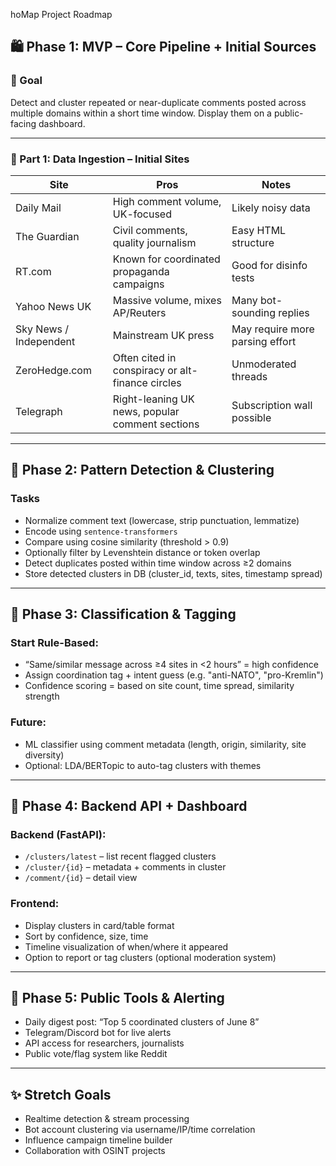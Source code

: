 hoMap Project Roadmap

## 🛍️ Phase 1: MVP – Core Pipeline + Initial Sources

### 🌟 Goal

Detect and cluster repeated or near-duplicate comments posted across multiple domains within a short time window. Display them on a public-facing dashboard.

---

### 📅 Part 1: Data Ingestion – Initial Sites

| Site                   | Pros                                             | Notes                           |
| ---------------------- | ------------------------------------------------ | ------------------------------- |
| Daily Mail             | High comment volume, UK-focused                  | Likely noisy data               |
| The Guardian           | Civil comments, quality journalism               | Easy HTML structure             |
| RT.com                 | Known for coordinated propaganda campaigns       | Good for disinfo tests          |
| Yahoo News UK          | Massive volume, mixes AP/Reuters                 | Many bot-sounding replies       |
| Sky News / Independent | Mainstream UK press                              | May require more parsing effort |
| ZeroHedge.com          | Often cited in conspiracy or alt-finance circles | Unmoderated threads             |
| Telegraph              | Right-leaning UK news, popular comment sections  | Subscription wall possible      |

---

## 🧰 Phase 2: Pattern Detection & Clustering

### Tasks

* Normalize comment text (lowercase, strip punctuation, lemmatize)
* Encode using `sentence-transformers`
* Compare using cosine similarity (threshold > 0.9)
* Optionally filter by Levenshtein distance or token overlap
* Detect duplicates posted within time window across ≥2 domains
* Store detected clusters in DB (cluster\_id, texts, sites, timestamp spread)

---

## 🔧 Phase 3: Classification & Tagging

### Start Rule-Based:

* “Same/similar message across ≥4 sites in <2 hours” = high confidence
* Assign coordination tag + intent guess (e.g. "anti-NATO", "pro-Kremlin")
* Confidence scoring = based on site count, time spread, similarity strength

### Future:

* ML classifier using comment metadata (length, origin, similarity, site diversity)
* Optional: LDA/BERTopic to auto-tag clusters with themes

---

## 🚀 Phase 4: Backend API + Dashboard

### Backend (FastAPI):

* `/clusters/latest` – list recent flagged clusters
* `/cluster/{id}` – metadata + comments in cluster
* `/comment/{id}` – detail view

### Frontend:

* Display clusters in card/table format
* Sort by confidence, size, time
* Timeline visualization of when/where it appeared
* Option to report or tag clusters (optional moderation system)

---

## 🚧 Phase 5: Public Tools & Alerting

* Daily digest post: “Top 5 coordinated clusters of June 8”
* Telegram/Discord bot for live alerts
* API access for researchers, journalists
* Public vote/flag system like Reddit

---

## ✨ Stretch Goals

* Realtime detection & stream processing
* Bot account clustering via username/IP/time correlation
* Influence campaign timeline builder
* Collaboration with OSINT projects

